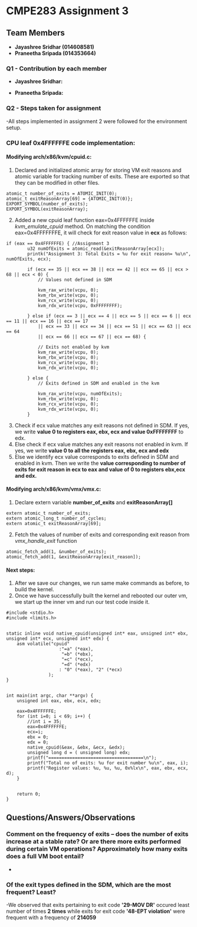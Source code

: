 # CMPE283 Assignment 3

## Team Members

* **Jayashree Sridhar (014608581)**
* **Praneetha Sripada (014353664)**

### Q1 - Contribution by each member
* **Jayashree Sridhar:** 


* **Praneetha Sripada:**  


  

### Q2 - Steps taken for assignment
-All steps implemented in assignment 2 were followed for the environment setup.

### CPU leaf 0x4FFFFFFE code implementation:

#### Modifying arch/x86/kvm/cpuid.c:
1. Declared and initialized atomic array for storing VM exit reasons and atomic variable for tracking number of exits. These are exported so that they can be modified in other files.
```
atomic_t number_of_exits = ATOMIC_INIT(0);
atomic_t exitReasonArray[69] = {ATOMIC_INIT(0)};
EXPORT_SYMBOL(number_of_exits);
EXPORT_SYMBOL(exitReasonArray);
```
2. Added a new cpuid leaf function eax=0x4FFFFFFE inside *kvm_emulate_cpuid* method. On matching the condition eax=0x4FFFFFFFE, it will check for exit reason value in **ecx** as follows:
```
if (eax == 0x4FFFFFFE) { //Assignment 3
		u32 numOfExits = atomic_read(&exitReasonArray[ecx]);
		printk("Assignment 3: Total Exits = %u for exit reason= %u\n", numOfExits, ecx);

		if (ecx == 35 || ecx == 38 || ecx == 42 || ecx == 65 || ecx > 68 || ecx < 0) {
			// Values not defined in SDM

			kvm_rax_write(vcpu, 0);
			kvm_rbx_write(vcpu, 0);
			kvm_rcx_write(vcpu, 0);
			kvm_rdx_write(vcpu, 0xFFFFFFFF);

		} else if (ecx == 3 || ecx == 4 || ecx == 5 || ecx == 6 || ecx == 11 || ecx == 16 || ecx == 17 
			|| ecx == 33 || ecx == 34 || ecx == 51 || ecx == 63 || ecx == 64 
			|| ecx == 66 || ecx == 67 || ecx == 68) {

			// Exits not enabled by kvm
			kvm_rax_write(vcpu, 0);
			kvm_rbx_write(vcpu, 0);
			kvm_rcx_write(vcpu, 0);
			kvm_rdx_write(vcpu, 0);

		} else {
			// Exits defined in SDM and enabled in the kvm

			kvm_rax_write(vcpu, numOfExits);
			kvm_rbx_write(vcpu, 0);
			kvm_rcx_write(vcpu, 0);
			kvm_rdx_write(vcpu, 0);
		}
```
3. Check if ecx value matches any exit reasons not defined in SDM. If yes, we write **value 0 to registers eax, ebx, ecx and value 0xFFFFFFFF** to edx.
4. Else check if ecx value matches any exit reasons not enabled in kvm. If yes, we write **value 0 to all the registers eax, ebx, ecx and edx**
5. Else we identify ecx value corresponds to exits defined in SDM and enabled in kvm. Then we write the **value corresponding to number of exits for exit reason in ecx to eax and value of 0 to registers ebx,ecx and edx.**

#### Modifying arch/x86/kvm/vmx/vmx.c:
1. Declare extern variable **number_of_exits** and **exitReasonArray[]**
```
extern atomic_t number_of_exits;
extern atomic_long_t number_of_cycles;
extern atomic_t exitReasonArray[69];
```
2. Fetch the values of number of exits and corresponding exit reason from *vmx_handle_exit* function 
```
atomic_fetch_add(1, &number_of_exits);
atomic_fetch_add(1, &exitReasonArray[exit_reason]);
```

#### Next steps:
1. After we save our changes, we run same make commands as before, to build the kernel.
2. Once we have successfully built the kernel and rebooted our outer vm, we start up the inner vm and run our test code inside it.
```
#include <stdio.h>
#include <limits.h>


static inline void native_cpuid(unsigned int* eax, unsigned int* ebx, unsigned int* ecx, unsigned int* edx) {
	asm volatile("cpuid"
					:"=a" (*eax),
					 "=b" (*ebx),
					 "=c" (*ecx),
					 "=d" (*edx)
					: "0" (*eax), "2" (*ecx)
				);
}


int main(int argc, char **argv) {
	unsigned int eax, ebx, ecx, edx;

	eax=0x4FFFFFFE;
	for (int i=0; i < 69; i++) {
		//int i = 35;
		eax=0x4FFFFFFE;
		ecx=i;
		ebx = 0;
		edx = 0;
		native_cpuid(&eax, &ebx, &ecx, &edx);
		unsigned long d = ( unsigned long) edx;
		printf("====================================\n");
		printf("Total no of exits: %u for exit number %u\n", eax, i);
		printf("Register values: %u, %u, %u, 0x%lx\n", eax, ebx, ecx, d);
	}
	

	return 0;
}
```

## Questions/Answers/Observations
### Comment on the frequency of exits – does the number of exits increase at a stable rate? Or are there more exits performed during certain VM operations? Approximately how many exits does a full VM boot entail?
-

### Of the exit types defined in the SDM, which are the most frequent? Least?
-We observed that exits pertaining to exit code **'29-MOV DR'** occured least number of times **2 times** while exits for exit code **'48-EPT violation'** were frequent with a frequency of **214059**
